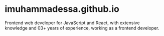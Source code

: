 # imuhammadessa.github.io
Frontend web developer for JavaScript and React, with extensive knowledge and 03+ years of experience, working as a frontend developer.
